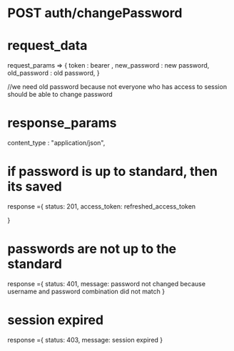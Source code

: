 # POST auth/changePassword

# request_data

request_params => {
            token : bearer <jwt>,
            new_password : new password,
            old_password : old password,
            }

//we need old password because not everyone who has access to session should be able to change password
# response_params

content_type : "application/json",

# if password is up to standard, then its saved
response ={
        status: 201,
        access_token: refreshed_access_token
        
}

# passwords are not up to the standard
response ={
        status: 401,
        message: password not changed because username and password combination did not match
}

# session expired

response ={
        status: 403,
        message: session expired
}

